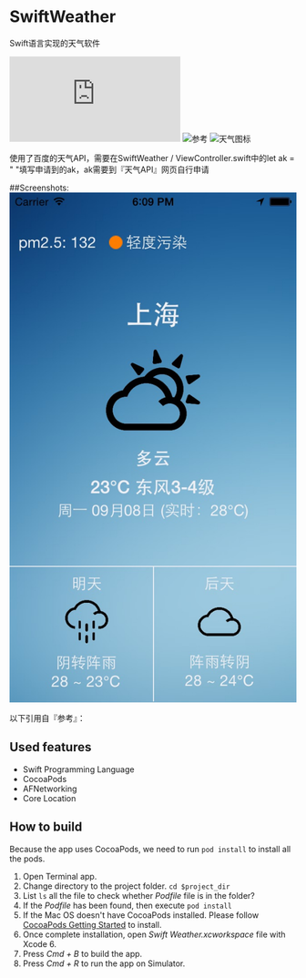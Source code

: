 SwiftWeather
============

Swift语言实现的天气软件

![天气API](http://developer.baidu.com/map/index.php?title=car/api/weather)
![参考](https://github.com/JakeLin/SwiftWeather)
![天气图标](https://github.com/kickstandapps/WeatherIcons)

使用了百度的天气API，需要在SwiftWeather / ViewController.swift中的let ak = " "填写申请到的ak，ak需要到『天气API』网页自行申请

##Screenshots:
![主界面](https://raw.githubusercontent.com/bzsy/SwiftWeather/master/Screenshots/Main.png)





以下引用自『参考』：
## Used features
* Swift Programming Language
* CocoaPods
* AFNetworking
* Core Location

## How to build
Because the app uses CocoaPods, we need to run `pod install` to install all the pods.

1. Open Terminal app.
2. Change directory to the project folder. `cd $project_dir`
3. List `ls` all the file to check whether *Podfile* file is in the folder? 
4. If the *Podfile* has been found, then execute `pod install`
5. If the Mac OS doesn't have CocoaPods installed. Please follow [CocoaPods Getting Started](http://guides.cocoapods.org/using/getting-started.html) to install.
6. Once complete installation, open *Swift Weather.xcworkspace* file with Xcode 6.
7. Press *Cmd + B* to build the app.
8. Press *Cmd + R* to run the app on Simulator.
